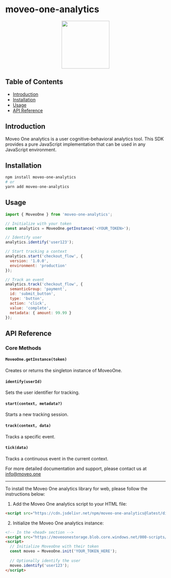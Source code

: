 # moveo-one-analytics

<div align="center">
  <img src="https://github.com/divstechnologydev/moveo-analytics-react-native/assets/6665139/3755d4fc-d4bc-47dd-a543-9c131a38772c" height="150"/>
</div>

## Table of Contents
- [Introduction](#introduction)
- [Installation](#installation)
- [Usage](#usage)
- [API Reference](#api-reference)

## Introduction

Moveo One analytics is a user cognitive-behavioral analytics tool. This SDK provides a pure JavaScript implementation that can be used in any JavaScript environment.

## Installation

```bash
npm install moveo-one-analytics
# or
yarn add moveo-one-analytics
```

## Usage

```javascript
import { MoveoOne } from 'moveo-one-analytics';

// Initialize with your token
const analytics = MoveoOne.getInstance('<YOUR_TOKEN>');

// Identify user
analytics.identify('user123');

// Start tracking a context
analytics.start('checkout_flow', {
  version: '1.0.0',
  environment: 'production'
});

// Track an event
analytics.track('checkout_flow', {
  semanticGroup: 'payment',
  id: 'submit_button',
  type: 'button',
  action: 'click',
  value: 'complete',
  metadata: { amount: 99.99 }
});
```

## API Reference

### Core Methods

#### `MoveoOne.getInstance(token)`
Creates or returns the singleton instance of MoveoOne.

#### `identify(userId)`
Sets the user identifier for tracking.

#### `start(context, metadata?)`
Starts a new tracking session.

#### `track(context, data)`
Tracks a specific event.

#### `tick(data)`
Tracks a continuous event in the current context.

For more detailed documentation and support, please contact us at info@moveo.one

------------------

To install the Moveo One analytics library for web, please follow the instructions below:

1. Add the Moveo One analytics script to your HTML file:

```html
<script src="https://cdn.jsdelivr.net/npm/moveo-one-analytics@latest/dist/moveo-one.min.js"></script>
``` 

2. Initialize the Moveo One analytics instance:

```html
<!-- In the <head> section -->
<script src="https://moveoonestorage.blob.core.windows.net/000-scripts/moveo-one-script.min.js"></script>
<script>
  // Initialize MoveoOne with their token
  const moveo = MoveoOne.init('YOUR_TOKEN_HERE');
  
  // Optionally identify the user
  moveo.identify('user123');
</script>
``` 

